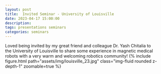 ```yaml
---
layout: post
title:  Invited Seminar - University of Louisville
date: 2023-04-17 15:00:00
description: 
tags: presentations seminars
categories: seminars
---
```


Loved being invited by my great friend and colleague Dr. Yash Chitalia to the University of Louisville to share some experience 
in magnetic medical robots with a very warm and welcoming robotics community!
{% include figure.html path="assets/img/louisville_23.jpg" class="img-fluid rounded z-depth-1" zoomable=true %}

